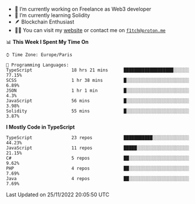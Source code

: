 - 🔭 I’m currently working on Freelance as Web3 developer
- 🌱 I’m currently learning Solidity
- 🪶 Blockchain Enthusiast
- 👨‍💻 You can visit my [website](https://f1tch.xyz) or contact me on [`f1tch@proton.me`](mailto:f1tch@proton.me)

<!--START_SECTION:waka-->
📊 **This Week I Spent My Time On** 

```text
⌚︎ Time Zone: Europe/Paris

💬 Programming Languages: 
TypeScript               18 hrs 21 mins      ███████████████████░░░░░░   77.15% 
SCSS                     1 hr 38 mins        █░░░░░░░░░░░░░░░░░░░░░░░░   6.89% 
JSON                     1 hr 1 min          █░░░░░░░░░░░░░░░░░░░░░░░░   4.3% 
JavaScript               56 mins             █░░░░░░░░░░░░░░░░░░░░░░░░   3.98% 
Solidity                 55 mins             █░░░░░░░░░░░░░░░░░░░░░░░░   3.87%

```

**I Mostly Code in TypeScript** 

```text
TypeScript               23 repos            ███████████░░░░░░░░░░░░░░   44.23% 
JavaScript               11 repos            █████░░░░░░░░░░░░░░░░░░░░   21.15% 
C#                       5 repos             ██░░░░░░░░░░░░░░░░░░░░░░░   9.62% 
PHP                      4 repos             ██░░░░░░░░░░░░░░░░░░░░░░░   7.69% 
Java                     4 repos             ██░░░░░░░░░░░░░░░░░░░░░░░   7.69%

```



 Last Updated on 25/11/2022 20:05:50 UTC
<!--END_SECTION:waka-->
